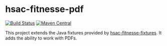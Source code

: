 # hsac-fitnesse-pdf
[![Build Status](https://travis-ci.org/fhoeben/hsac-fitnesse-pdf.svg?branch=master)](https://travis-ci.org/fhoeben/hsac-fitnesse-pdf) [![Maven Central](https://img.shields.io/maven-central/v/nl.hsac/hsac-fitnesse-pdf.svg?maxAge=86400)](https://mvnrepository.com/artifact/nl.hsac/hsac-fitnesse-pdf)

This project extends the Java fixtures provided by [hsac-fitnesse-fixtures](https://github.com/fhoeben/hsac-fitnesse-fixtures).
It adds the ability to work with PDFs. 
